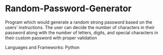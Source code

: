 # Random-Password-Generator

Program which would generate a random strong password based on the users’ instructions. The user can decide the number of characters in their password along with the number of letters, digits, and special characters in their custom password with proper validation

Languages and Frameworks: Python
